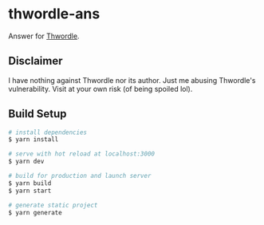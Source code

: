 # thwordle-ans

Answer for [Thwordle](https://thwordle.vercel.app).

## Disclaimer

I have nothing against Thwordle nor its author. Just me abusing Thwordle's vulnerability. Visit at your own risk (of being spoiled lol).

## Build Setup

```bash
# install dependencies
$ yarn install

# serve with hot reload at localhost:3000
$ yarn dev

# build for production and launch server
$ yarn build
$ yarn start

# generate static project
$ yarn generate
```